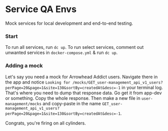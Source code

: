 # Service QA Envs

Mock services for local development and end-to-end testing.

### Start

To run all services, run `dc up`. To run select services, comment out unwanted services in `docker-compose.yml` & run
`dc up`.

### Adding a mock

Let's say you need a mock for Arrowhead Addict users. Navigate there in the app and notice
`Looking for /mocks/GET_user-management_api_v1_users?perPage=20&page=1&site=130&sortBy=createdAt&desc=-1` in your
terminal log. That's where you need to dump that response data. Go get it from app-dev or something. Copy the whole
response. Then make a new file in `user-management/mocks` and copy-paste in the name
`GET_user-management_api_v1_users?perPage=20&page=1&site=130&sortBy=createdAt&desc=-1`.

Congrats, you're firing on all cylinders.
